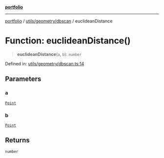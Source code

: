 [**portfolio**](../../../../README.md)

***

[portfolio](../../../../modules.md) / [utils/geometry/dbscan](../README.md) / euclideanDistance

# Function: euclideanDistance()

> **euclideanDistance**(`a`, `b`): `number`

Defined in: [utils/geometry/dbscan.ts:14](https://github.com/tnorlund/Portfolio/blob/18129c78c9b772b8920f88cabfe15049218a9464/portfolio/utils/geometry/dbscan.ts#L14)

## Parameters

### a

[`Point`](../../../../types/api/interfaces/Point.md)

### b

[`Point`](../../../../types/api/interfaces/Point.md)

## Returns

`number`
